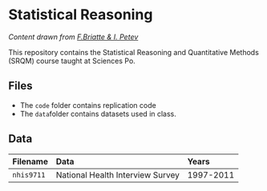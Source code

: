 # Statistical Reasoning
_Content drawn from [F.Briatte & I. Petev](https://github.com/briatte/srqm)_ 

This repository contains the Statistical Reasoning and Quantitative Methods (SRQM) course taught at Sciences Po.

## Files
+ The `code` folder contains replication code
+ The `data`folder contains datasets used in class.


## Data
| Filename   | Data                              |        Years |
|:-----------|:---------------------------------|:--------------|
| `nhis9711` | National Health Interview Survey |     1997-2011 |

